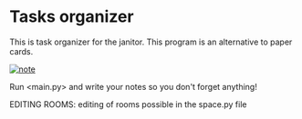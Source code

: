 # Tasks organizer
 This is task organizer for the janitor.
 This program is an alternative to paper cards.
 </div>
<a href="https://cdn.discordapp.com/attachments/723151023614460025/944606088756625418/note.png
" target="blank"><img align="center" src="https://img.shields.io/badge/-Discord-5865F2?style=flat&labelColor=5865F2&logo=discord&logoColor=white" alt="note"/></a>
</p>
 
 
 
 Run <main.py> and write your notes so you don't forget anything!

EDITING ROOMS:
editing of rooms possible in the space.py file
